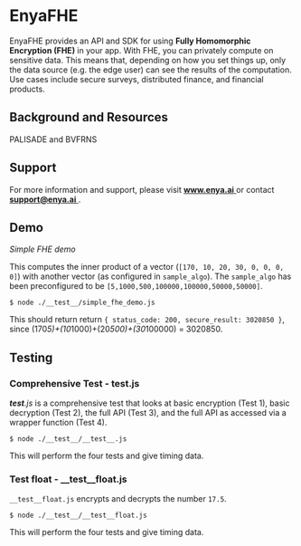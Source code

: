 # EnyaFHE

EnyaFHE provides an API and SDK for using **Fully Homomorphic Encryption (FHE)** in your app. With FHE, you can privately compute on sensitive data. This means that, depending on how you set things up, only the data source (e.g. the edge user) can see the results of the computation. Use cases include secure surveys, distributed finance, and financial products.

## Background and Resources

PALISADE and BVFRNS

## Support

For more information and support, please visit [ **www.enya.ai** ](https://www.enya.ai) or contact [ **support@enya.ai** ](mailto:support@enya.ai).

## Demo

*Simple FHE demo*

This computes the inner product of a vector (`[170, 10, 20, 30, 0, 0, 0, 0]`) with another vector (as configured in `sample_algo`). The `sample_algo` has been preconfigured to be `[5,1000,500,100000,100000,50000,50000]`.

```
$ node ./__test__/simple_fhe_demo.js
```

This should return return `{ status_code: 200, secure_result: 3020850 }`, since (170*5)+(10*1000)+(20*500)+(30*100000) = 3020850.

## Testing

### Comprehensive Test - __test__.js

*__test__.js* is a comprehensive test that looks at basic encryption (Test 1), basic decryption (Test 2), the full API (Test 3), and the full API as accessed via a wrapper function (Test 4).

```
$ node ./__test__/__test__.js
```

This will perform the four tests and give timing data.

### Test float - __test__float.js

`__test__float.js` encrypts and decrypts the number `17.5`.

```
$ node ./__test__/__test__float.js
```

This will perform the four tests and give timing data.
